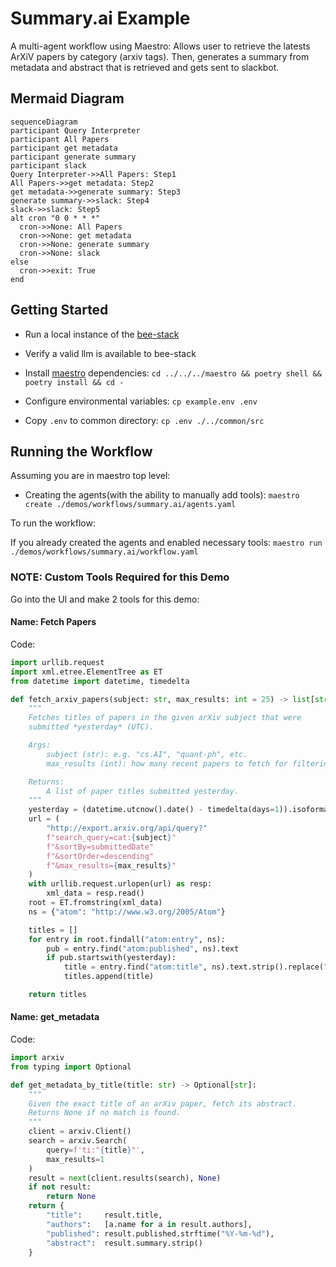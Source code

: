 # Summary.ai Example

A multi-agent workflow using Maestro: Allows user to retrieve the latests ArXiV papers by category (arxiv tags). Then, generates a summary from metadata and abstract that is retrieved and gets sent to slackbot.

## Mermaid Diagram

<!-- MERMAID_START -->
```mermaid
sequenceDiagram
participant Query Interpreter
participant All Papers
participant get metadata
participant generate summary
participant slack
Query Interpreter->>All Papers: Step1
All Papers->>get metadata: Step2
get metadata->>generate summary: Step3
generate summary->>slack: Step4
slack->>slack: Step5
alt cron "0 0 * * *"
  cron->>None: All Papers
  cron->>None: get metadata
  cron->>None: generate summary
  cron->>None: slack
else
  cron->>exit: True
end
```
<!-- MERMAID_END -->

## Getting Started

* Run a local instance of the [bee-stack](https://github.com/i-am-bee/bee-stack/blob/main/README.md)

* Verify a valid llm is available to bee-stack

* Install [maestro](https://github.com/i-am-bee/beeai-labs) dependencies: `cd ../../../maestro && poetry shell && poetry install && cd -`

* Configure environmental variables: `cp example.env .env`

* Copy `.env` to common directory: `cp .env ./../common/src`

## Running the Workflow

Assuming you are in maestro top level:

* Creating the agents(with the ability to manually add tools): `maestro create ./demos/workflows/summary.ai/agents.yaml`

To run the workflow:

If you already created the agents and enabled necessary tools: `maestro run ./demos/workflows/summary.ai/workflow.yaml`

### NOTE: Custom Tools Required for this Demo

Go into the UI and make 2 tools for this demo:

#### Name: Fetch Papers

Code:

```Python
import urllib.request
import xml.etree.ElementTree as ET
from datetime import datetime, timedelta

def fetch_arxiv_papers(subject: str, max_results: int = 25) -> list[str]:
    """
    Fetches titles of papers in the given arXiv subject that were
    submitted *yesterday* (UTC).

    Args:
        subject (str): e.g. "cs.AI", "quant-ph", etc.
        max_results (int): how many recent papers to fetch for filtering.

    Returns:
        A list of paper titles submitted yesterday.
    """
    yesterday = (datetime.utcnow().date() - timedelta(days=1)).isoformat()
    url = (
        "http://export.arxiv.org/api/query?"
        f"search_query=cat:{subject}"
        f"&sortBy=submittedDate"
        f"&sortOrder=descending"
        f"&max_results={max_results}"
    )
    with urllib.request.urlopen(url) as resp:
        xml_data = resp.read()
    root = ET.fromstring(xml_data)
    ns = {"atom": "http://www.w3.org/2005/Atom"}

    titles = []
    for entry in root.findall("atom:entry", ns):
        pub = entry.find("atom:published", ns).text
        if pub.startswith(yesterday):
            title = entry.find("atom:title", ns).text.strip().replace("\n", " ")
            titles.append(title)

    return titles
```

#### Name: get_metadata

Code:

```Python
import arxiv
from typing import Optional

def get_metadata_by_title(title: str) -> Optional[str]:
    """
    Given the exact title of an arXiv paper, fetch its abstract.
    Returns None if no match is found.
    """
    client = arxiv.Client()
    search = arxiv.Search(
        query=f'ti:"{title}"',
        max_results=1
    )
    result = next(client.results(search), None)
    if not result:
        return None
    return {
        "title":     result.title,
        "authors":   [a.name for a in result.authors],
        "published": result.published.strftime("%Y-%m-%d"),
        "abstract":  result.summary.strip()
    }
```
